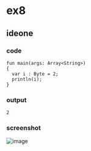 # ex8
## ideone
### code
    fun main(args: Array<String>) 
    {
      var i : Byte = 2;
      println(i);
    }
### output
    2
### screenshot
![image](https://github.com/40843245/Kotlin_Code_Practice/assets/75050655/76ffbcce-997f-4b8a-b875-c5f22a2541ff)


    
